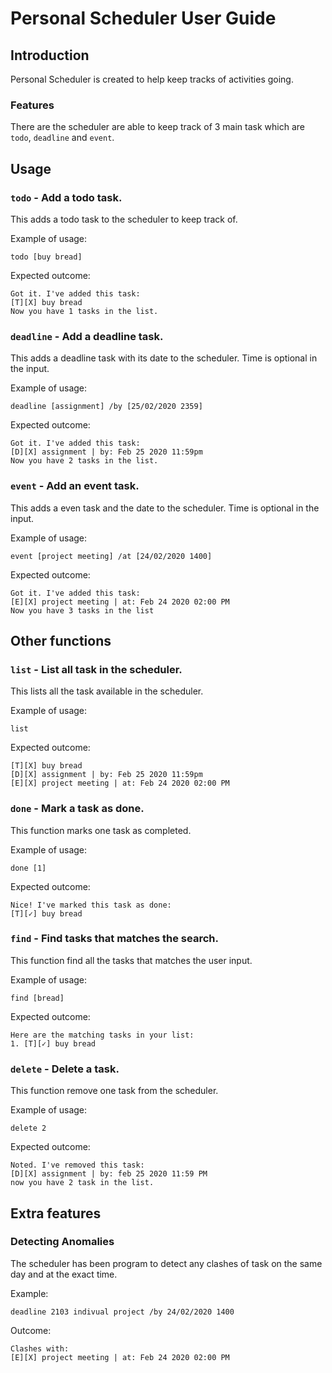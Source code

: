 # Personal Scheduler User Guide

## Introduction 
Personal Scheduler is created to help keep tracks of activities going.  
### Features 
There are the scheduler are able to keep track of 3 main task which are `todo`, `deadline` and `event`.

## Usage

### `todo` - Add a todo task. 

This adds a todo task to the scheduler to keep track of.

Example of usage: 

`todo [buy bread]`

Expected outcome:
```
Got it. I've added this task: 
[T][X] buy bread 
Now you have 1 tasks in the list.
```
### `deadline` - Add a deadline task. 

This adds a deadline task with its date to the scheduler. Time is optional in the input. 

Example of usage: 

`deadline [assignment] /by [25/02/2020 2359]`

Expected outcome:
```
Got it. I've added this task: 
[D][X] assignment | by: Feb 25 2020 11:59pm 
Now you have 2 tasks in the list.
```
### `event` - Add an event task. 

This adds a even task and the date to the scheduler. Time is optional in the input.

Example of usage: 

`event [project meeting] /at [24/02/2020 1400]`

Expected outcome:
```
Got it. I've added this task: 
[E][X] project meeting | at: Feb 24 2020 02:00 PM
Now you have 3 tasks in the list
```

## Other functions

### `list` - List all task in the scheduler. 

This lists all the task available in the scheduler.

Example of usage: 

`list`

Expected outcome:
``` 
[T][X] buy bread
[D][X] assignment | by: Feb 25 2020 11:59pm 
[E][X] project meeting | at: Feb 24 2020 02:00 PM
```
### `done` - Mark a task as done.

This function marks one task as completed. 

Example of usage:

`done [1]`

Expected outcome: 
 ```
Nice! I've marked this task as done: 
[T][✓] buy bread
```

### `find` - Find tasks that matches the search.

This function find all the tasks that matches the user input.

Example of usage:

`find [bread]`

Expected outcome: 
```
Here are the matching tasks in your list:
1. [T][✓] buy bread
```

### `delete` - Delete a task. 

This function remove one task from the scheduler.

Example of usage:

`delete 2`

Expected outcome: 
```
Noted. I've removed this task:
[D][X] assignment | by: feb 25 2020 11:59 PM
now you have 2 task in the list.
```

## Extra features

### Detecting Anomalies

The scheduler has been program to detect any clashes of task on the same day and at the exact time. 

Example: 

`deadline 2103 indivual project /by 24/02/2020 1400`

Outcome: 

```
Clashes with:
[E][X] project meeting | at: Feb 24 2020 02:00 PM
```